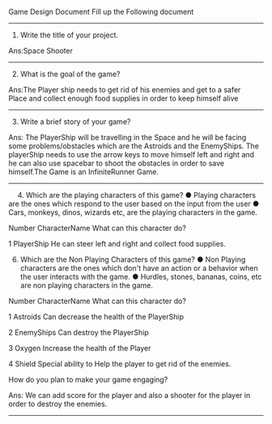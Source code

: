 Game Design Document
Fill up the Following document 

________________________________________



1.	Write the title of your project.

Ans:Space Shooter
________________________________________


2.	What is the goal of the game?

Ans:The Player ship needs to get rid of his enemies and get to a safer          
     Place and collect enough food supplies in order to keep himself alive 

________________________________________


3.	Write a brief story of your game?

Ans: The PlayerShip will be travelling in the Space and  he will be facing some problems/obstacles which are the Astroids and the EnemyShips. The playerShip needs to use the arrow keys to move himself left and right and he can also use spacebar to shoot the obstacles in order to save himself.The Game is an InfiniteRunner Game.

________________________________________

 
4.	Which are the playing characters of this game? 
●	Playing characters are the ones which respond to the user based on the input from the user
●	Cars, monkeys, dinos, wizards etc, are the playing characters in the game.  


Number	CharacterName	          What can this character do? 

1	    PlayerShip	              He can steer left and right and collect food supplies.
 


6.	Which are the Non Playing Characters of this game?
●	Non Playing characters are the ones which don't have an action or a behavior when the user interacts with the game.
●	Hurdles, stones, bananas, coins, etc are non playing characters in the game.

Number	CharacterName	    What can this character do? 

1	    Astroids	        Can decrease the health of the PlayerShip

2	    EnemyShips	        Can destroy the PlayerShip

3	    Oxygen 	            Increase the health of the Player

4	    Shield	            Special ability to Help the player to get rid of the enemies. 



How do you plan to make your game engaging? 

Ans: We can add score for the player and also a shooter for the player in order to destroy the enemies.
________________________________________




